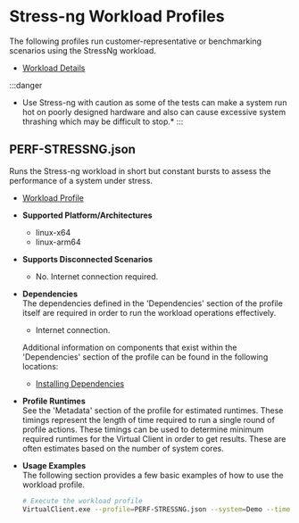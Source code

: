 ﻿# Stress-ng Workload Profiles
The following profiles run customer-representative or benchmarking scenarios using the StressNg workload.

* [Workload Details](./stress-ng.md)  

:::danger
* Use Stress-ng with caution as some of the tests can make a system run hot on poorly designed hardware and also can cause excessive system thrashing which may be difficult to stop.*
:::

## PERF-STRESSNG.json
Runs the Stress-ng workload in short but constant bursts to assess the performance of a system under stress.

* [Workload Profile](https://github.com/microsoft/VirtualClient/blob/main/src/VirtualClient/VirtualClient.Main/profiles/PERF-STRESSNG.json) 

* **Supported Platform/Architectures**
  * linux-x64
  * linux-arm64

* **Supports Disconnected Scenarios**  
  * No. Internet connection required.

* **Dependencies**  
  The dependencies defined in the 'Dependencies' section of the profile itself are required in order to run the workload operations effectively.
  * Internet connection.

  Additional information on components that exist within the 'Dependencies' section of the profile can be found in the following locations:
  * [Installing Dependencies](https://microsoft.github.io/VirtualClient/docs/category/dependencies/)

* **Profile Runtimes**  
  See the 'Metadata' section of the profile for estimated runtimes. These timings represent the length of time required to run a single round of profile 
  actions. These timings can be used to determine minimum required runtimes for the Virtual Client in order to get results. These are often estimates based on the
  number of system cores. 

* **Usage Examples**  
  The following section provides a few basic examples of how to use the workload profile.

  ``` bash
  # Execute the workload profile
  VirtualClient.exe --profile=PERF-STRESSNG.json --system=Demo --timeout=1440 --packageStore="{BlobConnectionString|SAS Uri}"
  ```